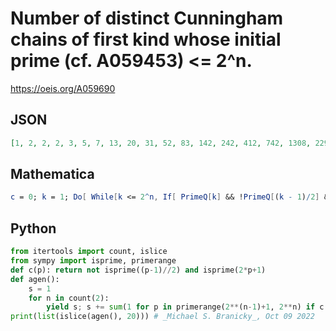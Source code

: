 # Number of distinct Cunningham chains of first kind whose initial prime \(cf\. A059453\) <\= 2^n\.
https://oeis.org/A059690
## JSON
```JSON
[1, 2, 2, 2, 3, 5, 7, 13, 20, 31, 52, 83, 142, 242, 412, 742, 1308, 2294, 4040, 7327, 13253, 24255, 44306, 81700, 150401, 277335, 513705, 954847, 1780466, 3325109, 6224282, 11676337, 21947583, 41327438]
```
## Mathematica
```Mathematica
c = 0; k = 1; Do[ While[k <= 2^n, If[ PrimeQ[k] && !PrimeQ[(k - 1)/2] && PrimeQ[2k + 1], c++ ]; k++ ]; Print[c], {n, 1, 29}]
```
## Python
```Python
from itertools import count, islice
from sympy import isprime, primerange
def c(p): return not isprime((p-1)//2) and isprime(2*p+1)
def agen():
    s = 1
    for n in count(2):
        yield s; s += sum(1 for p in primerange(2**(n-1)+1, 2**n) if c(p))
print(list(islice(agen(), 20))) # _Michael S. Branicky_, Oct 09 2022
```
